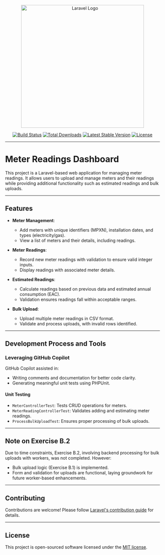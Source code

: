 <p align="center"><a href="https://laravel.com" target="_blank"><img src="https://raw.githubusercontent.com/laravel/art/master/logo-lockup/5%20SVG/2%20CMYK/1%20Full%20Color/laravel-logolockup-cmyk-red.svg" width="400" alt="Laravel Logo"></a></p>

<p align="center">
<a href="https://github.com/laravel/framework/actions"><img src="https://github.com/laravel/framework/workflows/tests/badge.svg" alt="Build Status"></a>
<a href="https://packagist.org/packages/laravel/framework"><img src="https://img.shields.io/packagist/dt/laravel/framework" alt="Total Downloads"></a>
<a href="https://packagist.org/packages/laravel/framework"><img src="https://img.shields.io/packagist/v/laravel/framework" alt="Latest Stable Version"></a>
<a href="https://packagist.org/packages/laravel/framework"><img src="https://img.shields.io/packagist/l/laravel/framework" alt="License"></a>
</p>

---

# Meter Readings Dashboard

This project is a Laravel-based web application for managing meter readings. It allows users to upload and manage meters and their readings while providing additional functionality such as estimated readings and bulk uploads. 

---

## Features

- **Meter Management**:
  - Add meters with unique identifiers (MPXN), installation dates, and types (electricity/gas).
  - View a list of meters and their details, including readings.
  
- **Meter Readings**:
  - Record new meter readings with validation to ensure valid integer inputs.
  - Display readings with associated meter details.

- **Estimated Readings**:
  - Calculate readings based on previous data and estimated annual consumption (EAC).
  - Validation ensures readings fall within acceptable ranges.
  
- **Bulk Upload**:
  - Upload multiple meter readings in CSV format.
  - Validate and process uploads, with invalid rows identified.

---

## Development Process and Tools

### Leveraging GitHub Copilot
GitHub Copilot assisted in:
- Writing comments and documentation for better code clarity.
- Generating meaningful unit tests using PHPUnit.

#### Unit Testing
- `MeterControllerTest`: Tests CRUD operations for meters.
- `MeterReadingControllerTest`: Validates adding and estimating meter readings.
- `ProcessBulkUploadTest`: Ensures proper processing of bulk uploads.

---

## Note on Exercise B.2

Due to time constraints, Exercise B.2, involving backend processing for bulk uploads with workers, was not completed. However:
- Bulk upload logic (Exercise B.1) is implemented.
- Form and validation for uploads are functional, laying groundwork for future worker-based enhancements.

---

## Contributing

Contributions are welcome! Please follow [Laravel's contribution guide](https://laravel.com/docs/10.x/contributions) for details.

---

## License

This project is open-sourced software licensed under the [MIT license](https://opensource.org/licenses/MIT).
